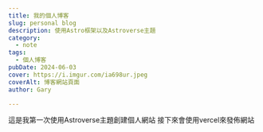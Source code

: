```yaml
---
title: 我的個人博客
slug: personal blog
description: 使用Astro框架以及Astroverse主題
category:
  - note
tags:
  - 個人博客
pubDate: 2024-06-03
cover: https://i.imgur.com/ia698ur.jpeg
coverAlt: 博客網站頁面
author: Gary

---
```


這是我第一次使用Astroverse主題創建個人網站
接下來會使用vercel來發佈網站